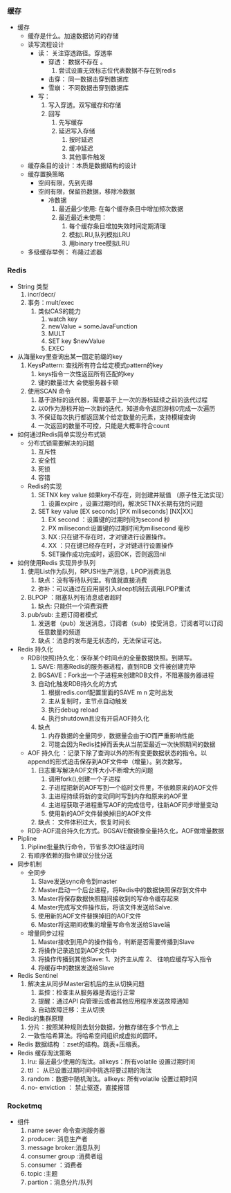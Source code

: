 ### 缓存
+ 缓存
   + 缓存是什么。加速数据访问的存储
   + 读写流程设计
     + 读： 关注穿透路径。穿透率
        + 穿透： 数据不存在 。
            1. 尝试设置无效标志位代表数据不存在到redis
        + 击穿： 同一数据击穿到数据库
        + 雪崩： 不同数据击穿到数据库
     + 写： 
        1. 写入穿透。双写缓存和存储
        2. 回写
            1. 先写缓存
            2. 延迟写入存储
                1. 按时延迟
                2. 缓冲延迟
                3. 其他事件触发
   + 缓存条目的设计：本质是数据结构的设计
   + 缓存置换策略
      + 空间有限，先到先得
      + 空间有限，保留热数据，移除冷数据
         + 冷数据
            1. 最近最少使用: 在每个缓存条目中增加频次数据
            2. 最近最近未使用：
               1. 每个缓存条目增加失效时间定期清理
               2. 模拟LRU,队列模拟LRU
               3. 用binary tree模拟LRU
   + 多级缓存举例： 布隆过滤器
### Redis 
+ String 类型 
    1. incr/decr/
    2. 事务：mult/exec
       1. 类似CAS的能力
          1. watch key 
          2. newValue = someJavaFunction
          3. MULT
          4. SET key $newValue
          5. EXEC
+ 从海量key里查询出某一固定前缀的key
    1. KeysPattern: 查找所有符合给定模式pattern的key
        1. keys指令一次性返回所有匹配的key
        2. 键的数量过大 会使服务器卡顿
    2. 使用SCAN 命令 
        1. 基于游标的迭代器，需要基于上一次的游标延续之前的迭代过程
        2. 以0作为游标开始一次新的迭代，知道命令返回游标0完成一次遍历 
        3. 不保证每次执行都返回某个给定数量的元素，支持模糊查询
        4. 一次返回的数量不可控，只能是大概率符合count
+ 如何通过Redis简单实现分布式锁
    + 分布式锁需要解决的问题
        1. 互斥性
        2. 安全性
        3. 死锁 
        4. 容错 
    + Redis的实现
        1. SETNX key value 如果key不存在，则创建并赋值 （原子性无法实现）
            1. 设置expire ，设置过期时间，解决SETNX长期有效的问题
        2. SET key value [EX seconds] [PX miliseconds] [NX|XX]
            1. EX second ：设置键的过期时间为second 秒
            2. PX milisecond:设置键的过期时间为milisecond 毫秒
            3. NX :只在键不存在时，才对键进行设置操作。
            4. XX ：只在键已经存在时，才对键进行设置操作
            5. SET操作成功完成时，返回OK，否则返回nil 
+ 如何使用Redis 实现异步队列 
    1. 使用List作为队列，RPUSH生产消息，LPOP消费消息
        1. 缺点：没有等待队列里。有值就直接消费
        2. 弥补：可以通过在应用层引入sleep机制去调用LPOP重试
    2. BLPOP  ：阻塞队列有消息或者超时 
        1. 缺点: 只能供一个消费消费
    3. pub/sub: 主题订阅者模式
        1. 发送者（pub）发送消息，订阅者（sub）接受消息，订阅者可以订阅任意数量的频道
        2. 缺点：消息的发布是无状态的，无法保证可达。
+ Redis 持久化
    +  RDB(快照)持久化：保存某个时间点的全量数据快照。到期写。
        1. SAVE: 阻塞Redis的服务器进程，直到RDB 文件被创建完毕
        2. BGSAVE：Fork出一个子进程来创建RDB文件，不阻塞服务器进程   
        3. 自动化触发RDB持久化的方式
            1. 根据redis.conf配置里面的SAVE m n 定时出发
            2. 主从复制时，主节点自动触发
            3. 执行debug reload
            4. 执行shutdown且没有开启AOF持久化
        4. 缺点
            1. 内存数据的全量同步，数据量会由于IO而严重影响性能
            2. 可能会因为Redis挂掉而丢失从当前至最近一次快照期间的数据
    + AOF 持久化 ：记录下除了查询以外的所有变更数据状态的指令。以append的形式追击保存到AOF文件中（增量）。到次数写。
        1. 日志重写解决AOF文件大小不断增大的问题
            1. 调用fork(),创建一个子进程
            2. 子进程把新的AOF写到一个临时文件里，不依赖原来的AOF文件
            3. 主进程持续将新的变动同时写到内存和原来的AOF里
            4. 主进程获取子进程重写AOF的完成信号，往新AOF同步增量变动
            5. 使用新的AOF文件替换掉旧的AOF文件
        2. 缺点： 文件体积过大，恢复时间长
    + RDB-AOF混合持久化方式。BGSAVE做镜像全量持久化，AOF做增量数据
+ Pipline
    1. Pipline批量执行命令，节省多次IO往返时间
    2. 有顺序依赖的指令建议分批分送
+ 同步机制
    + 全同步
        1. Slave发送sync命令到master
        2. Master启动一个后台进程，将Redis中的数据快照保存到文件中
        3. Master将保存数据快照期间接收到的写命令缓存起来
        4. Master完成写文件操作后，将该文件发送给Salve.
        5. 使用新的AOF文件替换掉旧的AOF文件
        6. Master将这期间收集的增量写命令发送给Slave端
    + 增量同步过程
        1.  Master接收到用户的操作指令，判断是否需要传播到Slave
        2. 将操作记录追加到AOF文件中
        3. 将操作传播到其他Slave: 1、对齐主从库 2、 往响应缓存写入指令
        4. 将缓存中的数据发送给Slave
+ Redis Sentinel
    1. 解决主从同步Master宕机后的主从切换问题
        1. 监控：检查主从服务器是否运行正常
        2. 提醒：通过API 向管理云或者其他应用程序发送故障通知
        3. 自动故障迁移：主从切换
+ Redis的集群原理
    1. 分片：按照某种规则去划分数据，分散存储在多个节点上
    2. 一致性哈希算法。将哈希空间组织成虚拟的圆环。
+ Redis 数据结构 ：zset的结构。跳表+压缩表。
+ Redis 缓存淘汰策略
    1. lru: 最近最少使用的淘汰。allkeys：所有volatile 设置过期时间
    2. ttl ： 从已设置过期时间中挑选将要过期的淘汰
    3. random：数据中随机淘汰。allkeys: 所有volatile 设置过期时间
    4. no- enviction ： 禁止驱逐，直接报错
### Rocketmq
+ 组件
    1. name sever 命令查询服务器
    2. producer: 消息生产者
    3. message broker:消息队列
    4. consumer group :消费者组
    5. consumer ：消费者
    6. topic :主题
    7. partion：消息分片/队列
        

 